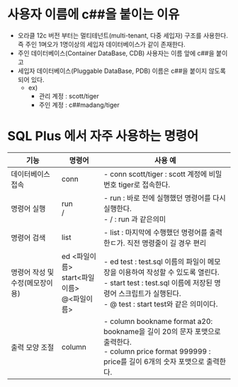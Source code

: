 # 사용자 이름에 c##을 붙이는 이유

 - 오라클 12c 버전 부터는 멀티테넌트(multi-tenant, 다중 세입자) 구조를 사용한다. 즉 주인 1며오가 1명이상의 세입자 데이터베이스가 같이 존재한다.
 - 주인 데이터베이스(Container DataBase, CDB) 사용자는 이름 앞에 c##을 붙이고
 - 세입자 데이터베이스(Pluggable DataBase, PDB) 이름은 c##을 붙이지 않도록 되어 있다.
   - ex)
     - 관리 계정 : scott/tiger
     - 주인 계정 : c##madang/tiger

# SQL Plus 에서 자주 사용하는 명령어

|기능|명령어|사용 예|
|---|---|---|
|데이터베이스 접속|conn|- conn scott/tiger : scott 계정에 비밀번호 tiger로 접속한다.|
|명령어 실행| run <br> / | - run : 바로 전에 실행했던 명령어를 다시 실행한다. <br> - / : run 과 같은의미|
|명령어 검색 | list | - list : 마지막에 수행했던 명령어를 출력한ㄷ가. 직전 명령줄이 길 경우 편리|
|명령어 작성 및 수정(메모장이용)|ed <파일이름><br>start<파일이름><br>@<파일이름>| - ed test : test.sql 이름의 파일이 메모장을 이용하여 작성할 수 있도록 열린다.<br> - start test : test.sql 이름에 저장된 명령어 스크립트가 실행된다.<br> - @ test : start test와 같은 의미이다.|
|출력 모양 조절 | column | - column bookname format a20: bookname을 길이 20의 문자 포맷으로 출력한다.<br> - column price format 999999 : price를 길이 6개의 숫자 포맷으로 출력한다.|
